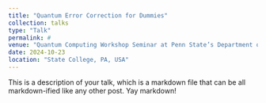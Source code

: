 ```yaml
---
title: "Quantum Error Correction for Dummies"
collection: talks
type: "Talk"
permalink: #
venue: "Quantum Computing Workshop Seminar at Penn State’s Department of Mathematics"
date: 2024-10-23
location: "State College, PA, USA"
---
```


This is a description of your talk, which is a markdown file that can be all markdown-ified like any other post. Yay markdown!
